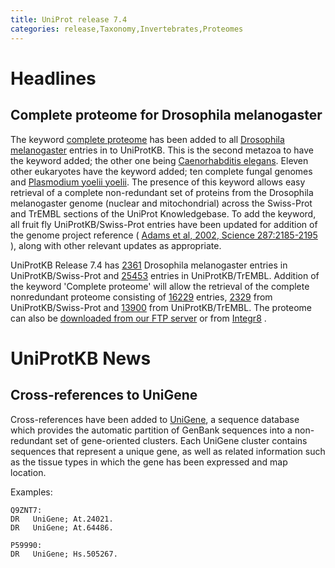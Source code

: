 ```yaml
---
title: UniProt release 7.4
categories: release,Taxonomy,Invertebrates,Proteomes
---
```


# Headlines

## Complete proteome for Drosophila melanogaster

The keyword [complete proteome](http://www.uniprot.org/keywords/KW-0181) has been added to all [Drosophila melanogaster](http://www.uniprot.org/taxonomy/7227) entries in to UniProtKB. This is the second metazoa to have the keyword added; the other one being [Caenorhabditis elegans](http://www.uniprot.org/taxonomy/6239). Eleven other eukaryotes have the keyword added; ten complete fungal genomes and [Plasmodium yoelii yoelii](http://www.uniprot.org/taxonomy/73239). The presence of this keyword allows easy retrieval of a complete non-redundant set of proteins from the Drosophila melanogaster genome (nuclear and mitochondrial) across the Swiss-Prot and TrEMBL sections of the UniProt Knowledgebase. To add the keyword, all fruit fly UniProtKB/Swiss-Prot entries have been updated for addition of the genome project reference ( [Adams et al, 2002, Science 287:2185-2195](http://view.ncbi.nlm.nih.gov/pubmed/10731132) ), along with other relevant updates as appropriate.

UniProtKB Release 7.4 has [2361](http://www.uniprot.org/uniprot/?query=organism:7227+reviewed:yes) Drosophila melanogaster entries in UniProtKB/Swiss-Prot and [25453](http://www.uniprot.org/uniprot/?query=organism:7227+reviewed:no) entries in UniProtKB/TrEMBL. Addition of the keyword 'Complete proteome' will allow the retrieval of the complete nonredundant proteome consisting of [16229](http://www.uniprot.org/uniprot/?query=organism:7227+keyword:181+reviewed:yes) entries, [2329](http://www.uniprot.org/uniprot/?query=organism:7227+keyword:181+reviewed:yes) from UniProtKB/Swiss-Prot and [13900](http://www.uniprot.org/uniprot/?query=organism:7227+keyword:181+reviewed:no) from UniProtKB/TrEMBL. The proteome can also be [downloaded from our FTP server](ftp://ftp.expasy.org/databases/complete_proteomes/entries/eukaryota/DROME.dat) or from [Integr8](http://www.ebi.ac.uk/integr8/QuickSearch.do?action=doOrgSearch&organismName=drosophila) .

  

# UniProtKB News

## Cross-references to UniGene

Cross-references have been added to [UniGene](http://www.ncbi.nlm.nih.gov/entrez/query.fcgi?db=UniGene), a sequence database which provides the automatic partition of GenBank sequences into a non-redundant set of gene-oriented clusters. Each UniGene cluster contains sequences that represent a unique gene, as well as related information such as the tissue types in which the gene has been expressed and map location.

Examples:

    Q9ZNT7:
    DR   UniGene; At.24021.
    DR   UniGene; At.64486.

    P59990:
    DR   UniGene; Hs.505267.
